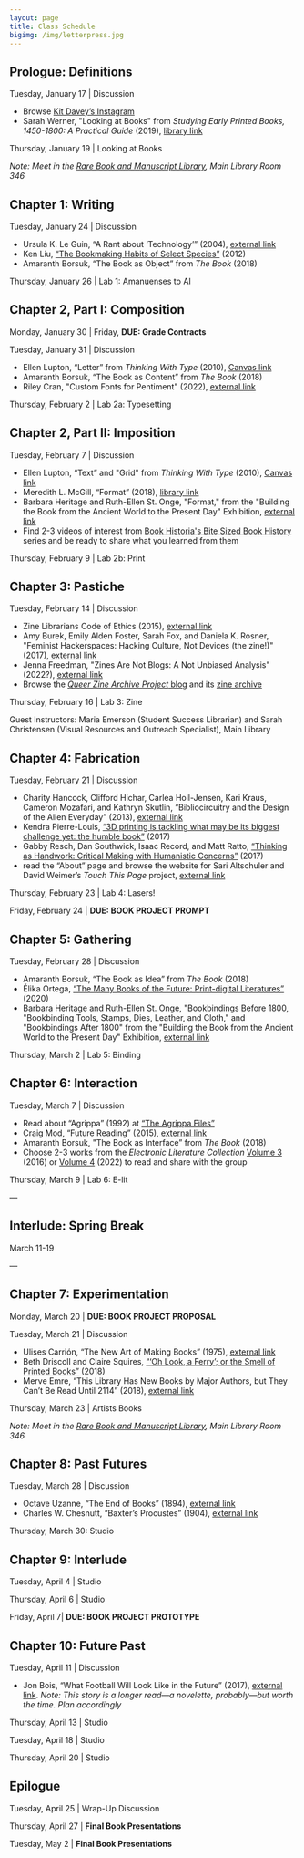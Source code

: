```yaml
---
layout: page
title: Class Schedule
bigimg: /img/letterpress.jpg
---
```


## Prologue: Definitions

Tuesday, January 17 | Discussion

+ Browse [Kit Davey’s Instagram](https://www.instagram.com/daveykit/?hl=en)
+ Sarah Werner, "Looking at Books" from _Studying Early Printed Books, 1450-1800: A Practical Guide_ (2019), [library link](https://proxy2.library.illinois.edu/login?url=https://search.ebscohost.com/login.aspx?direct=true&db=nlebk&AN=1991322&site=ehost-live&ebv=EB&ppid=pp_102)

Thursday, January 19 | Looking at Books 

_Note: Meet in the [Rare Book and Manuscript Library](https://www.library.illinois.edu/rbx/), Main Library Room 346_

## Chapter 1: Writing

Tuesday, January 24 | Discussion

+ Ursula K. Le Guin, “A Rant about ‘Technology’” (2004), [external link](http://www.ursulakleguinarchive.com/Note-Technology.html)
+ Ken Liu, [“The Bookmaking Habits of Select Species”](https://www.lightspeedmagazine.com/fiction/the-bookmaking-habits-of-select-species/) (2012)
+ Amaranth Borsuk, “The Book as Object” from _The Book_ (2018)

Thursday, January 26 | Lab 1: Amanuenses to AI

## Chapter 2, Part I: Composition

Monday, January 30 | Friday, **DUE: Grade Contracts**

Tuesday, January 31 | Discussion

+ Ellen Lupton, “Letter” from _Thinking With Type_ (2010), [Canvas link](https://canvas.illinois.edu/courses/33083/files/folder/Readings?preview=7008240)
+ Amaranth Borsuk, “The Book as Content” from _The Book_ (2018)
+ Riley Cran, "Custom Fonts for Pentiment" (2022), [external link](https://lettermatic.com/custom/pentiment)

Thursday, February 2 | Lab 2a: Typesetting

## Chapter 2, Part II: Imposition

Tuesday, February 7 | Discussion

+ Ellen Lupton, “Text” and "Grid" from _Thinking With Type_ (2010), [Canvas link](https://canvas.illinois.edu/courses/33083/files/folder/Readings?preview=7008240)
+ Meredith L. McGill, “Format” (2018), [library link](https://muse-jhu-edu.proxy2.library.illinois.edu/article/707740)
+ Barbara Heritage and Ruth-Ellen St. Onge, "Format," from the "Building the Book from the Ancient World to the Present Day" Exhibition, [external link](https://grolierclub.omeka.net/exhibits/show/rare-book-school/format)
+ Find 2-3 videos of interest from [Book Historia's Bite Sized Book History](https://www.youtube.com/@BookHistoria/videos) series and be ready to share what you learned from them

Thursday, February 9 | Lab 2b: Print


## Chapter 3: Pastiche

Tuesday, February 14 | Discussion

<!-- + Lisa Vollrath, [“A Crash Course On Altered Books”](https://mixedmedia.club/a-crash-course-on-altered-books/) (2014) -->
+ Zine Librarians Code of Ethics (2015), [external link](https://zinelibraries.info/code-of-ethics/)
+ Amy Burek, Emily Alden Foster, Sarah Fox, and Daniela K. Rosner, "Feminist Hackerspaces: Hacking Culture, Not Devices (the zine!)" (2017), [external link](https://dhdebates.gc.cuny.edu/read/untitled-aa1769f2-6c55-485a-81af-ea82cce86966/section/633d5ff2-d3c4-4345-b7fe-048155e28493#ch25)
+ Jenna Freedman, "Zines Are Not Blogs: A Not Unbiased Analysis" (2022?), [external link](https://zines.barnard.edu/are-zines-blogs)
+ Browse the [_Queer Zine Archive Project_ blog](https://www.qzap.org/v9/index.php) and its [zine archive](https://archive.qzap.org/)

Thursday, February 16 | Lab 3: Zine

Guest Instructors: Maria Emerson (Student Success Librarian) and Sarah Christensen (Visual Resources and Outreach Specialist), Main Library


## Chapter 4: Fabrication

Tuesday, February 21 | Discussion

+ Charity Hancock, Clifford Hichar, Carlea Holl-Jensen, Kari Kraus, Cameron Mozafari, and Kathryn Skutlin, “Bibliocircuitry and the Design of the Alien Everyday” (2013), [external link](https://scholarworks.iu.edu/journals/index.php/textual/article/view/5051/4649)
+ Kendra Pierre-Louis, [“3D printing is tackling what may be its biggest challenge yet: the humble book”](https://www.popsci.com/3d-printed-bound-book/) (2017)
+ Gabby Resch, Dan Southwick, Isaac Record, and Matt Ratto, [“Thinking as Handwork: Critical Making with Humanistic Concerns”](https://dhdebates.gc.cuny.edu/read/untitled-aa1769f2-6c55-485a-81af-ea82cce86966/section/4b5fd8b4-2a39-4d7a-a563-3e611da220f0#ch16) (2017)
+ read the “About” page and browse the website for Sari Altschuler and David Weimer’s _Touch This Page_ project, [external link](https://touchthispage.com/about-us)

Thursday, February 23 | Lab 4: Lasers!

Friday, February 24 | **DUE: BOOK PROJECT PROMPT**

## Chapter 5: Gathering

Tuesday, February 28 | Discussion

+ Amaranth Borsuk, “The Book as Idea” from _The Book_ (2018)
+ Élika Ortega, [“The Many Books of the Future: Print-digital Literatures”](http://post45.org/2020/04/the-many-books-of-the-future-print-digital-literatures/) (2020) 
+ Barbara Heritage and Ruth-Ellen St. Onge, "Bookbindings Before 1800, "Bookbinding Tools, Stamps, Dies, Leather, and Cloth," and "Bookbindings After 1800" from the "Building the Book from the Ancient World to the Present Day" Exhibition, [external link](https://grolierclub.omeka.net/exhibits/show/rare-book-school)

Thursday, March 2 | Lab 5: Binding

## Chapter 6: Interaction

Tuesday, March 7 | Discussion

+ Read about “Agrippa” (1992) at [“The Agrippa Files”](http://agrippa.english.ucsb.edu/)
+ Craig Mod, “Future Reading” (2015), [external link](https://aeon.co/essays/stagnant-and-dull-can-digital-books-ever-replace-print)
+ Amaranth Borsuk, "The Book as Interface” from _The Book_ (2018)
+ Choose 2-3 works from the _Electronic Literature Collection_ [Volume 3](https://collection.eliterature.org/3/) (2016) or [Volume 4](https://collection.eliterature.org/4/) (2022) to read and share with the group

Thursday, March 9 | Lab 6: E-lit



— 
## Interlude: Spring Break

March 11-19

—

## Chapter 7: Experimentation

Monday, March 20 | **DUE: BOOK PROJECT PROPOSAL**

Tuesday, March 21 | Discussion

+ Ulises Carrión, “The New Art of Making Books” (1975), [external link](https://www.serraglia.com/wp-content/uploads/2018/05/Ulises-Carrion-The-New-Art-of-Making-Books1.pdf) 
+ Beth Driscoll and Claire Squires, [“‘Oh Look, a Ferry’; or the Smell of Printed Books”](https://www.theliftedbrow.com/liftedbrow/2018/10/24/oh-look-a-ferry-or-the-smell-of-paper-books-by-beth-driscoll-and-claire-squires) (2018)
+ Merve Emre, “This Library Has New Books by Major Authors, but They Can’t Be Read Until 2114” (2018), [external link](https://www.nytimes.com/2018/11/01/t-magazine/future-library-books.html)

Thursday, March 23 | Artists Books

_Note: Meet in the [Rare Book and Manuscript Library](https://www.library.illinois.edu/rbx/), Main Library Room 346_

## Chapter 8: Past Futures

Tuesday, March 28 | Discussion

+ Octave Uzanne, “The End of Books” (1894), [external link](https://archive.org/details/TheEndOfBooks/mode/2up)
+ Charles W. Chesnutt, “Baxter’s Procustes” (1904), [external link](https://loa-shared.s3.amazonaws.com/static/pdf/Chesnutt_Baxters_Procrustes.pdf)

Thursday, March 30: Studio

## Chapter 9: Interlude

Tuesday, April 4 | Studio

Thursday, April 6 | Studio

Friday, April 7| **DUE: BOOK PROJECT PROTOTYPE**


## Chapter 10: Future Past

Tuesday, April 11 | Discussion

+ Jon Bois, “What Football Will Look Like in the Future” (2017), [external link](https://www.sbnation.com/a/17776-football/). _Note: This story is a longer read—a novelette, probably—but worth the time. Plan accordingly_

Thursday, April 13 | Studio

Tuesday, April 18 | Studio

Thursday, April 20 | Studio

## Epilogue 

Tuesday, April 25 | Wrap-Up Discussion

Thursday, April 27 | **Final Book Presentations**

Tuesday, May 2 | **Final Book Presentations**